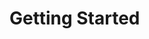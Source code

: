 <!--
SPDX-FileCopyrightText: 2022-present Intel Corporation
SPDX-License-Identifier: Apache-2.0
-->

# Getting Started
